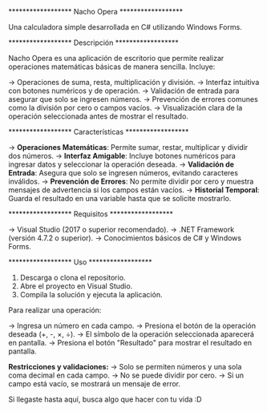 ****************** Nacho Opera ******************

Una calculadora simple desarrollada en C# utilizando Windows Forms.

****************** Descripción ******************

Nacho Opera es una aplicación de escritorio que permite realizar operaciones matemáticas básicas de manera sencilla. Incluye:

-> Operaciones de suma, resta, multiplicación y división.
-> Interfaz intuitiva con botones numéricos y de operación.
-> Validación de entrada para asegurar que solo se ingresen números.
-> Prevención de errores comunes como la división por cero o campos vacíos.
-> Visualización clara de la operación seleccionada antes de mostrar el resultado.

****************** Características ******************

-> **Operaciones Matemáticas**: Permite sumar, restar, multiplicar y dividir dos números.
-> **Interfaz Amigable**: Incluye botones numéricos para ingresar datos y seleccionar la operación deseada.
-> **Validación de Entrada**: Asegura que solo se ingresen números, evitando caracteres inválidos.
-> **Prevención de Errores**: No permite dividir por cero y muestra mensajes de advertencia si los campos están vacíos.
-> **Historial Temporal**: Guarda el resultado en una variable hasta que se solicite mostrarlo.

****************** Requisitos ******************

-> Visual Studio (2017 o superior recomendado).
-> .NET Framework (versión 4.7.2 o superior).
-> Conocimientos básicos de C# y Windows Forms.

****************** Uso ******************

1. Descarga o clona el repositorio.
2. Abre el proyecto en Visual Studio.
3. Compila la solución y ejecuta la aplicación.

Para realizar una operación:

-> Ingresa un número en cada campo.
-> Presiona el botón de la operación deseada (+, -, ×, ÷).
-> El símbolo de la operación seleccionada aparecerá en pantalla.
-> Presiona el botón "Resultado" para mostrar el resultado en pantalla.

**Restricciones y validaciones:**
-> Solo se permiten números y una sola coma decimal en cada campo.
-> No se puede dividir por cero.
-> Si un campo está vacío, se mostrará un mensaje de error.




Si llegaste hasta aquí, busca algo que hacer con tu vida :D  
